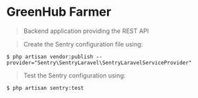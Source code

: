 # GreenHub Farmer

> Backend application providing the REST API


> Create the Sentry configuration file using:

`$ php artisan vendor:publish --provider="Sentry\SentryLaravel\SentryLaravelServiceProvider"`

> Test the Sentry configuration using:

`$ php artisan sentry:test`